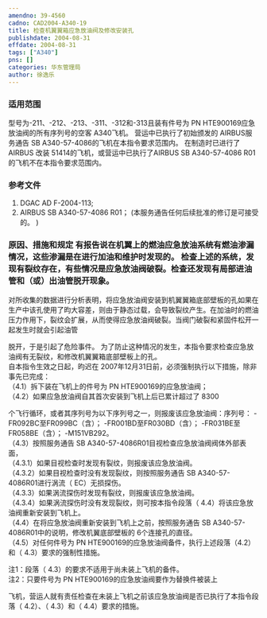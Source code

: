 ```yaml
---
amendno: 39-4560  
cadno: CAD2004-A340-19  
title: 检查机翼翼箱应急放油阀及修改安装孔  
publishdate: 2004-08-31  
effdate: 2004-08-31  
tags: ["A340"]  
pns: []  
categories: 华东管理局  
author: 徐逸乐  
---
```

  
### 适用范围  
型号为-211、-212、-213、-311、-312和-313且装有件号为 PN HTE900169应急放油阀的所有序列号的空客 A340飞机。     营运中已执行了初始颁发的 AIRBUS服务通告 SB A340-57-4086的飞机在本指令要求范围内。     在制造时已进行了 AIRBUS 改装 51414的飞机，或营运中已执行了AIRBUS SB A340-57-4086 R01的飞机不在本指令要求范围内。  
  
<!--more-->  
### 参考文件  
1. DGAC AD F-2004-113;  
2. AIRBUS SB A340-57-4086 R01； (本服务通告任何后续批准的修订是可接受的。 )  
  
### 原因、措施和规定 有报告说在机翼上的燃油应急放油系统有燃油渗漏情况，这些渗漏是在进行加油和维护时发现的。 检查上述的系统，发现有裂纹存在，有些情况是应急放油阀破裂。检查还发现有局部进油管和（或）出油管脱开现象。  
  
对所收集的数据进行分析表明，将应急放油阀安装到机翼翼箱底部壁板的孔如果在生产中该孔使用了昀大容差，则由于静态过载，会导致裂纹产生。在加油时的燃油压力作用下，裂纹会扩展，从而使得应急放油阀破裂。当阀门破裂和紧固件松开一起发生时就会引起油管  
  
脱开，于是引起了危险事件。 为了防止这种情况的发生，本指令要求检查应急放油阀有无裂纹，和修改机翼翼箱底部壁板上的孔。  
自本指令生效之日起，昀迟在 2007年12月31日前，必须强制执行以下措施，除非事先已完成：  
（4.1）拆下装在飞机上的件号为 PN HTE900169的应急放油阀；  
（4.2）如果应急放油阀自其首次安装到飞机上后已累计超过了 8300  
  
个飞行循环，或者其序列号为以下序列号之一，则报废该应急放油阀：序列号：   -FR092BC至FR099BC（含）；  -FR001BD至FR030BD（含）；   -FR031BE至FR058BE（含）；   -M151VB292。  
（4.3）按照服务通告 SB A340-57-4086R01目视检查应急放油阀阀体外部表面，  
（4.3.1）如果目视检查时发现有裂纹，则报废该应急放油阀。  
（4.3.2）如果目视检查时没有发现裂纹，则按照服务通告 SB A340-57-4086R01进行涡流（ EC）无损探伤。  
（4.3.3）如果涡流探伤时发现有裂纹，则报废该应急放油阀。  
（4.3.4）如果涡流探伤时没有发现裂纹，则可按本指令段落（ 4.4）将该应急放油阀重新安装到飞机上。  
（4.4）在将应急放油阀重新安装到飞机上之前，按照服务通告 SB A340-57-4086R01中的说明，修改机翼底部壁板的 6个连接孔的直径。  
（4.5）对任何件号为 PN HTE900169的应急放油阀备件，执行上述段落（4.2）和（ 4.3）要求的强制性措施。  
  
注1：段落（ 4.3）的要求不适用于尚未装上飞机的备件。  
注2：只要件号为 PN HTE900169的应急放油阀要作为替换件被装上  
  
飞机，营运人就有责任检查在未装上飞机之前该应急放油阀是否已执行了本指令段落（ 4.2）、（ 4.3）和（ 4.4）要求的措施。  
